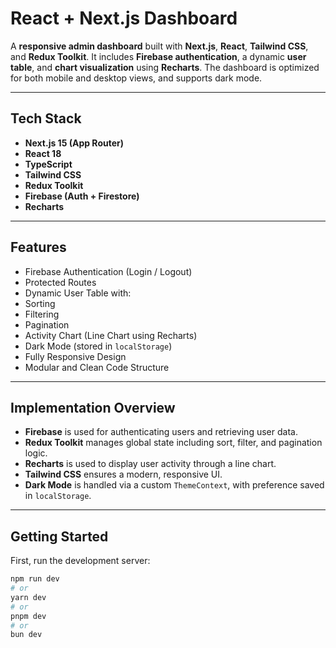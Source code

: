 #  React + Next.js Dashboard

A **responsive admin dashboard** built with **Next.js**, **React**, **Tailwind CSS**, and **Redux Toolkit**. It includes **Firebase authentication**, a dynamic **user table**, and **chart visualization** using **Recharts**. The dashboard is optimized for both mobile and desktop views, and supports dark mode.

---

##  Tech Stack

- **Next.js 15 (App Router)**
- **React 18**
- **TypeScript**
- **Tailwind CSS**
- **Redux Toolkit**
- **Firebase (Auth + Firestore)**
- **Recharts**

---

##  Features

- Firebase Authentication (Login / Logout)  
- Protected Routes  
- Dynamic User Table with:
- Sorting  
- Filtering  
- Pagination  
- Activity Chart (Line Chart using Recharts)  
- Dark Mode (stored in `localStorage`)  
- Fully Responsive Design  
- Modular and Clean Code Structure  

---

## Implementation Overview

- **Firebase** is used for authenticating users and retrieving user data.
- **Redux Toolkit** manages global state including sort, filter, and pagination logic.
- **Recharts** is used to display user activity through a line chart.
- **Tailwind CSS** ensures a modern, responsive UI.
- **Dark Mode** is handled via a custom `ThemeContext`, with preference saved in `localStorage`.

---

##  Getting Started

First, run the development server:

```bash
npm run dev
# or
yarn dev
# or
pnpm dev
# or
bun dev
